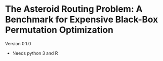The Asteroid Routing Problem: A Benchmark for Expensive Black-Box Permutation Optimization
============================

Version 0.1.0

* Needs python 3 and R
 
